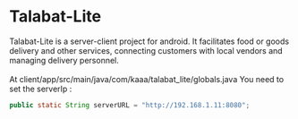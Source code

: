 # Talabat-Lite
Talabat-Lite is a server-client project for android. It facilitates food or goods delivery and other services, connecting customers with local vendors and managing delivery personnel.<br><br>
At client/app/src/main/java/com/kaaa/talabat_lite/globals.java You need to set the serverIp :
```java
public static String serverURL = "http://192.168.1.11:8080";
```
